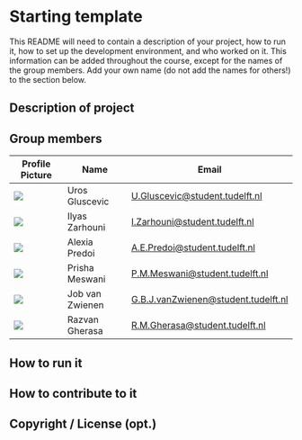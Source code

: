 # Starting template

This README will need to contain a description of your project, how to run it, how to set up the development environment, and who worked on it.
This information can be added throughout the course, except for the names of the group members.
Add your own name (do not add the names for others!) to the section below.

## Description of project

## Group members

| Profile Picture | Name | Email |
|---|---|---|
| ![](https://secure.gravatar.com/avatar/70ad29c95aff55a30ff01de5e3108d6d?s=50&d=identicon) | Uros Gluscevic | U.Gluscevic@student.tudelft.nl |
| ![](https://secure.gravatar.com/avatar/51042923436325f0e02139bf6d9419c1?s=50&d=identicon) | Ilyas Zarhouni | I.Zarhouni@student.tudelft.nl |
| ![](https://secure.gravatar.com/avatar/6218b4a2f29edffcbe9c4a69a95863c1?s=50&d=identicon) | Alexia Predoi | A.E.Predoi@student.tudelft.nl |
| ![](https://secure.gravatar.com/avatar/2a0d25e3be8d6b6b70348f4b19b16f5f?s=50&d=identicon) | Prisha Meswani | P.M.Meswani@student.tudelft.nl |
| ![](https://secure.gravatar.com/avatar/05440cb12a6f01162af91ccbf76adf61?s=50&d=identicon) | Job van Zwienen | G.B.J.vanZwienen@student.tudelft.nl
| ![](https://secure.gravatar.com/avatar/2ac10f662835a80df99d51d5912b6b65?s=50&d=identicon) | Razvan Gherasa | R.M.Gherasa@student.tudelft.nl

<!-- Instructions (remove once assignment has been completed -->
<!-- - Add (only!) your own name to the table above (use Markdown formatting) -->
<!-- - Mention your *student* email address -->
<!-- - Preferably add a recognizable photo, otherwise add your GitLab photo -->
<!-- - (please make sure the photos have the same size) --> 

## How to run it

## How to contribute to it

## Copyright / License (opt.)
